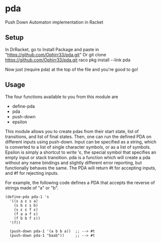 # pda
Push Down Automaton implementation in Racket

## Setup
In DrRacket, go to Install Package and paste in "https://github.com/Ophirr33/pda.git"
Or
git clone https://github.com/Ophirr33/pda.git
raco pkg install --link pda

Now just (require pda) at the top of the file and you're good to go!

## Usage
The four functions available to you from this module are
- define-pda
- pda
- push-down
- epsilon

This module allows you to create pdas from their start state, list of transitions, and list of final states.
Then, one can run the defined PDA on different inputs using push-down. Input can be specified as a string,
which is converted to a list of single character symbols, or as a list of symbols. Epsilon is simply a 
shortcut to write 'ɛ, the special symbol that specifies an empty input or stack transition. pda is a function
which will create a pda without any name bindings and slightly different error reporting, but functionally
behaves the same. The PDA will return #t for accepting inputs, and #f for rejecting inputs.

For example, the following code defines a PDA that accepts the reverse of strings made of "a" or "b".
```
(define-pda pda-1 's
  '((s a ɛ s a)
    (s b ɛ s b)
    (s ɛ ɛ f ɛ)
    (f a a f ɛ)
    (f b b f ɛ))
  '(f))
  
  (push-down pda-1 '(a b b a))  ;; --> #t
  (push-down pda-1 "baab"))     ;; --> #t
```
